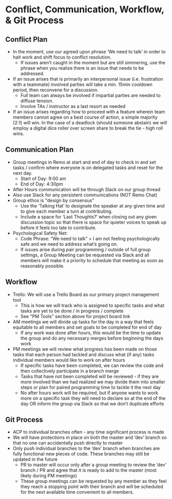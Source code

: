 # Conflict, Communication, Workflow, & Git Process

## Conflict Plan

- In the moment, use our agreed upon phrase ‘We need to talk’ in order to halt work and shift focus to conflict resolution.
  - If issues aren’t caught in the moment but are still simmering, use the phrase when you realize there is an issue that needs to be addressed.
- If an issue arises that is primarily an interpersonal issue (i.e. frustration with a teammate) involved parties will take a min. 15min cooldown period, then reconvene for a discussion.
  - Full team can always be involved if impartial parties are needed to diffuse tension.
  - Involve TAs / instructor as a last resort as needed
- If an issue arises regarding how to proceed with a feature wherein team members cannot agree on a best course of action, a simple majority (2:1) will win. In the case of a deadlock (should someone abstain) we will employ a digital dice roller over screen share to break the tie - high roll wins.

## Communication Plan

- Group meetings in Remo at start and end of day to check in and set tasks / confirm where everyone is on delegated tasks and reset for the next day.
  - Start of Day: 9:00 am
  - End of Day: 4:30pm
- After Hours communication will be through Slack on our group thread
- Also use Slack for any persistent communications (NOT Remo Chat)
- Group ethos is "design by consensus"
  - Use the ‘Talking Hat’ to designate the speaker at any given time and to give each member a turn at contributing.
  - Include a space for ‘Last Thoughts?’ when closing out any given discussion topic so that there is space for quieter voices to speak up before it feels too late to contribute.
- Psychological Safety Net:
  - Code Phrase: “We need to talk” = I am not feeling psychologically safe and we need to address what’s going on.
  - If issues arise during pair programming / outside of full group settings, a Group Meeting can be requested via Slack and all members will make it a priority to schedule that meeting as soon as reasonably possible.

## Workflow

- Trello: We will use a Trello Board as our primary project management tool
  - This is how we will track who is assigned to specific tasks and what tasks are yet to be done / in progress / complete
  - See "PM Tools" section above for project board link
- AM meetings we will divide up tasks for the day in a way that feels equitable to all members and set goals to be completed for end of day
  - If any work was done after hours, this would be the time to update the group and do any necessary merges before beginning the days work
- PM meetings we will review what progress has been made on those tasks that each person had tackled and discuss what (if any) tasks individual members would like to work on after hours
  - If specific tasks have been completed, we can review the code and then collectively participate in a branch merge
  - Tasks that have not been completed will be reviewed - if they are more involved than we had realized we may divide them into smaller steps or plan for paired programming time to tackle it the next day
  - No after hours work will be required, but if anyone wants to work more on a specific task they will need to declare so at the end of the day OR inform the group via Slack so that we don’t duplicate efforts

## Git Process

- ACP to individual branches often - any time significant process is made
- We will have protections in place on both the master and ‘dev’ branch so that no one can accidentally push directly to master
- Only push individual branches to the ‘dev’ branch when branches are fully functional new pieces of code. These branches may still be updated in the future
  - PR to master will occur only after a group meeting to review the ‘dev’ branch / PR and agree that it is ready to add to the master (most likely during PM meetings)
  - These group meetings can be requested by any member as they feel they reach a stopping point with their branch and will be scheduled for the next available time convenient to all members.
